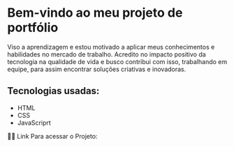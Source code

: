 <h1> Bem-vindo ao meu projeto de portfólio </h1>

<p>Viso a aprendizagem e estou motivado a aplicar meus conhecimentos e habilidades no mercado de trabalho.
Acredito no impacto positivo da tecnologia na qualidade de vida e busco contribui com isso, 
trabalhando em equipe, para assim encontrar soluções criativas e inovadoras.</p>

## Tecnologias usadas:

- HTML
- CSS
- JavaScriprt 

👨‍💻 Link Para acessar o Projeto: 

